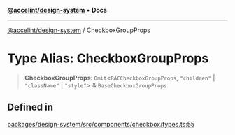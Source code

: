 [**@accelint/design-system**](../README.md) • **Docs**

***

[@accelint/design-system](../README.md) / CheckboxGroupProps

# Type Alias: CheckboxGroupProps

> **CheckboxGroupProps**: `Omit`\<`RACCheckboxGroupProps`, `"children"` \| `"className"` \| `"style"`\> & `BaseCheckboxGroupProps`

## Defined in

[packages/design-system/src/components/checkbox/types.ts:55](https://github.com/gohypergiant/standard-toolkit/blob/258694cea8ed8bbd956b3cf5da47c2c9debcf127/packages/design-system/src/components/checkbox/types.ts#L55)
